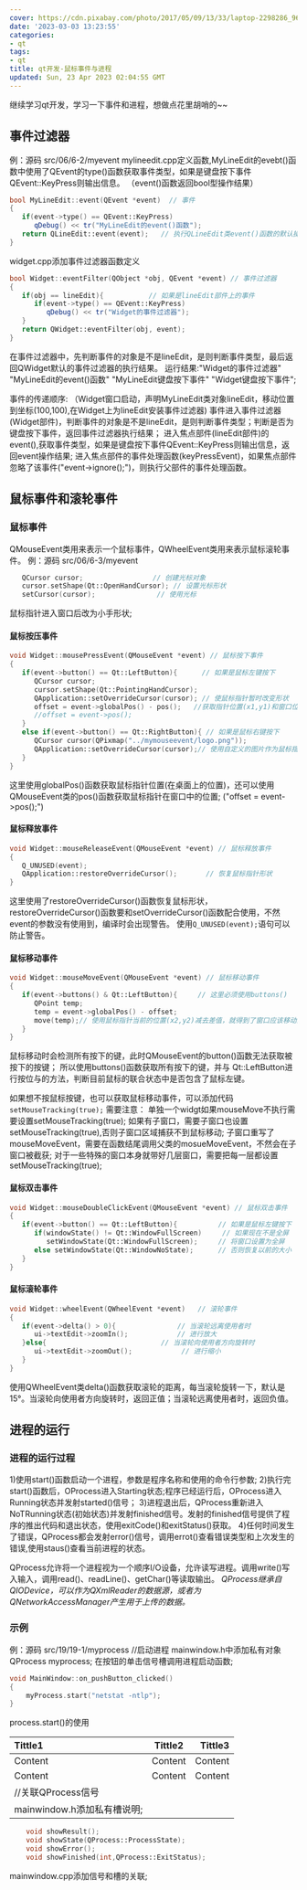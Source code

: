 ```yaml
---
cover: https://cdn.pixabay.com/photo/2017/05/09/13/33/laptop-2298286_960_720.png
date: '2023-03-03 13:23:55'
categories:
- qt
tags:
- qt
title: qt开发-鼠标事件与进程
updated: Sun, 23 Apr 2023 02:04:55 GMT
---
```

继续学习qt开发，学习一下事件和进程，想做点花里胡哨的~~

## 事件过滤器

例：源码 src/06/6-2/myevent
mylineedit.cpp定义函数,MyLineEdit的evebt()函数中使用了QEvent的type()函数获取事件类型，如果是键盘按下事件QEvent::KeyPress则输出信息。
（event()函数返回bool型操作结果）

```CPP
bool MyLineEdit::event(QEvent *event)  // 事件
{
   if(event->type() == QEvent::KeyPress)
      qDebug() << tr("MyLineEdit的event()函数");
   return QLineEdit::event(event);   // 执行QLineEdit类event()函数的默认操作
}
```

widget.cpp添加事件过滤器函数定义

```CPP
bool Widget::eventFilter(QObject *obj, QEvent *event) // 事件过滤器
{
   if(obj == lineEdit){           // 如果是lineEdit部件上的事件
      if(event->type() == QEvent::KeyPress)
         qDebug() << tr("Widget的事件过滤器");
   }
   return QWidget::eventFilter(obj, event);
}
```

在事件过滤器中，先判断事件的对象是不是lineEdit，是则判断事件类型，最后返回QWidget默认的事件过滤器的执行结果。
运行结果:"Widget的事件过滤器" "MyLineEdit的event()函数" "MyLineEdit键盘按下事件" "Widget键盘按下事件";

事件的传递顺序:
（Widget窗口启动，声明MyLineEdit类对象lineEdit，移动位置到坐标(100,100),在Widget上为lineEdit安装事件过滤器)
事件进入事件过滤器(Widget部件)，判断事件的对象是不是lineEdit，是则判断事件类型；判断是否为键盘按下事件，返回事件过滤器执行结果；
进入焦点部件(lineEdit部件)的event(),获取事件类型，如果是键盘按下事件QEvent::KeyPress则输出信息，返回event操作结果;
进入焦点部件的事件处理函数(keyPressEvent)，如果焦点部件忽略了该事件("event->ignore();")，则执行父部件的事件处理函数。

## 鼠标事件和滚轮事件

### 鼠标事件

QMouseEvent类用来表示一个鼠标事件，QWheelEvent类用来表示鼠标滚轮事件。
例：源码 src/06/6-3/myevent

```CPP
   QCursor cursor;                 // 创建光标对象
   cursor.setShape(Qt::OpenHandCursor); // 设置光标形状
   setCursor(cursor);               // 使用光标
```

鼠标指针进入窗口后改为小手形状;

#### 鼠标按压事件

```CPP
void Widget::mousePressEvent(QMouseEvent *event) // 鼠标按下事件
{
   if(event->button() == Qt::LeftButton){      // 如果是鼠标左键按下
      QCursor cursor;
      cursor.setShape(Qt::PointingHandCursor);
      QApplication::setOverrideCursor(cursor); // 使鼠标指针暂时改变形状
      offset = event->globalPos() - pos();   //获取指针位置(x1,y1)和窗口位置(a1,b1)的差值
      //offset = event->pos();
   }
   else if(event->button() == Qt::RightButton){ // 如果是鼠标右键按下
      QCursor cursor(QPixmap("../mymouseevent/logo.png"));
      QApplication::setOverrideCursor(cursor);// 使用自定义的图片作为鼠标指针
   }
}
```

这里使用globalPos()函数获取鼠标指针位置(在桌面上的位置)，还可以使用QMouseEvent类的pos()函数获取鼠标指针在窗口中的位置;
("offset = event->pos();")

#### 鼠标释放事件

```CPP
void Widget::mouseReleaseEvent(QMouseEvent *event) // 鼠标释放事件
{
   Q_UNUSED(event);
   QApplication::restoreOverrideCursor();       // 恢复鼠标指针形状
}
```

这里使用了restoreOverrideCursor()函数恢复鼠标形状，restoreOverrideCursor()函数要和setOverrideCursor()函数配合使用，不然event的参数没有使用到，编译时会出现警告。
使用`Q_UNUSED(event);`语句可以防止警告。

#### 鼠标移动事件

```CPP
void Widget::mouseMoveEvent(QMouseEvent *event) // 鼠标移动事件
{
   if(event->buttons() & Qt::LeftButton){     // 这里必须使用buttons()
      QPoint temp;
      temp = event->globalPos() - offset;
      move(temp);// 使用鼠标指针当前的位置(x2,y2)减去差值，就得到了窗口应该移动的位置(x2-x1+a1,y2-y1+b1)
   }
}
```

鼠标移动时会检测所有按下的键，此时QMouseEvent的button()函数无法获取被按下的按键；
所以使用buttons()函数获取所有按下的键，并与 Qt::LeftButton进行按位与的方法，判断目前鼠标的联合状态中是否包含了鼠标左键。

如果想不按鼠标按键，也可以获取鼠标移动事件，可以添加代码`setMouseTracking(true);`
需要注意：
单独一个widgt如果mouseMove不执行需要设置setMouseTracking(true);
如果有子窗口，需要子窗口也设置setMouseTracking(true),否则子窗口区域捕获不到鼠标移动;
子窗口重写了mouseMoveEvent，需要在函数结尾调用父类的mosueMoveEvent，不然会在子窗口被截获;
对于一些特殊的窗口本身就带好几层窗口，需要把每一层都设置setMouseTracking(true);

#### 鼠标双击事件

```CPP
void Widget::mouseDoubleClickEvent(QMouseEvent *event) // 鼠标双击事件
{
   if(event->button() == Qt::LeftButton){          // 如果是鼠标左键按下
      if(windowState() != Qt::WindowFullScreen)     // 如果现在不是全屏
         setWindowState(Qt::WindowFullScreen);     // 将窗口设置为全屏
      else setWindowState(Qt::WindowNoState);      // 否则恢复以前的大小
   }
}
```

#### 鼠标滚轮事件

```CPP
void Widget::wheelEvent(QWheelEvent *event)   // 滚轮事件
{
   if(event->delta() > 0){               // 当滚轮远离使用者时
      ui->textEdit->zoomIn();            // 进行放大
   }else{                            // 当滚轮向使用者方向旋转时
      ui->textEdit->zoomOut();            // 进行缩小
   }
}
```

使用QWheelEvent类delta()函数获取滚轮的距离，每当滚轮旋转一下，默认是15°。当滚轮向使用者方向旋转时，返回正值；当滚轮远离使用者时，返回负值。

## 进程的运行

### 进程的运行过程

1)使用start()函数启动一个进程，参数是程序名称和使用的命令行参数;
2)执行完start()函数后，OProcess进入Starting状态;程序已经运行后，OProcess进入Running状态并发射started()信号；
3)进程退出后，QProcess重新进入NoTRunning状态(初始状态)并发射finished信号。发射的finished信号提供了程序的推出代码和退出状态，使用exitCode()和exitStatus()获取。
4)任何时间发生了错误，QProcess都会发射error()信号，调用errot()查看错误类型和上次发生的错误,使用staus()查看当前进程的状态。

QProcess允许将一个进程视为一个顺序I/O设备，允许读写进程。调用write()写入输入，调用read()、readLine()、getChar()等读取输出。
*QProcess继承自QIODevice，可以作为QXmlReader的数据源，或者为QNetworkAccessManager产生用于上传的数据。*

### 示例

例：源码 src/19/19-1/myprocess
//启动进程
mainwindow.h中添加私有对象QProcess myprocess;
在按钮的单击信号槽调用进程启动函数;

```CPP
void MainWindow::on_pushButton_clicked()
{
    myProcess.start("netstat -ntlp");
}
```

process.start()的使用


| Tittle1                     | Tittle2 | Tittle3 |
| :-------------------------- | :-----: | ------: |
| Content                     | Content | Content |
| Content                     | Content | Content |
| //关联QProcess信号          |        |         |
| mainwindow.h添加私有槽说明; |        |         |

```CPP
    void showResult();
    void showState(QProcess::ProcessState);
    void showError();
    void showFinished(int,QProcess::ExitStatus);
```

mainwindow.cpp添加信号和槽的关联;
